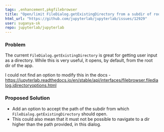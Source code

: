 ```yaml
---
tags: ,enhancement,pkgfilebrowser
title: "Open/limit FileDialog.getExistingDirectory from a subdir of root"
html_url: "https://github.com/jupyterlab/jupyterlab/issues/12929"
user: suganya-sk
repo: jupyterlab/jupyterlab
---
```


### Problem
The current `FileDialog.getExistingDirectory` is great for getting user input as a directory. While this is very useful, it opens, by default, from the root dir of the app. 

I could not find an option to modify this in the docs - https://jupyterlab.readthedocs.io/en/stable/api/interfaces/filebrowser.filedialog.idirectoryoptions.html

### Proposed Solution

* Add an option to accept the path of the subdir from which `FileDialog.getExistingDirectory` should open.
* This could also mean that it must not be possible to navigate to a dir higher than the path provided, in this dialog.